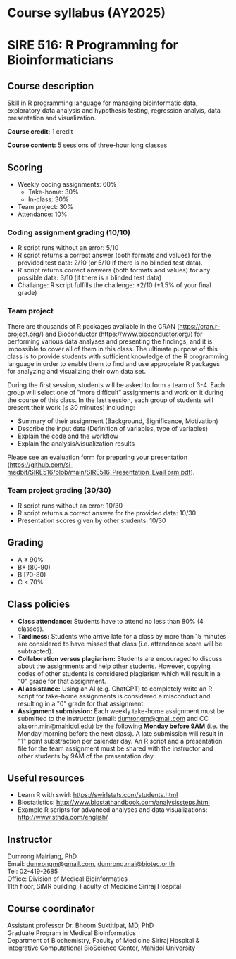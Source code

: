 # Course syllabus (AY2025)

# SIRE 516: R Programming for Bioinformaticians

## Course description
Skill in R programming language for managing bioinformatic data, exploratory data analysis and hypothesis testing, regression analyis, data presentation and visualization.

<b>Course credit:</b> 1 credit<p/>
<b>Course content:</b> 5 sessions of three-hour long classes

## Scoring
- Weekly coding assignments: 60%
  - Take-home: 30%
  - In-class: 30%
- Team project: 30%
- Attendance: 10% 

### Coding assignment grading (10/10)
- R script runs without an error: 5/10
- R script returns a correct answer (both formats and values) for the provided test data: 2/10 (or 5/10 if there is no blinded test data).
- R script returns correct answers (both formats and values) for any possible data: 3/10 (if there is a blinded test data)
- Challange: R script fulfills the challenge: +2/10 (+1.5% of your final grade)

### Team project
There are thousands of R packages available in the CRAN (https://cran.r-project.org/) and Bioconductor (https://www.bioconductor.org/) for performing various data analyses and presenting the findings, and it is impossible to cover all of them in this class. The ultimate purpose of this class is to provide students with sufficient knowledge of the R programming language in order to enable them to find and use appropriate R packages for analyzing and visualizing their own data set.  

During the first session, students will be asked to form a team of 3-4. Each group will select one of "more difficult" assignments and work on it during the course of this class. In the last session, each group of students will present their work (≤ 30 minutes) including:

- Summary of their assignment (Background, Significance, Motivation)
- Describe the input data (Definition of variables, type of variables)
- Explain the code and the workflow
- Explain the analysis/visualization results

Please see an evaluation form for preparing your presentation (https://github.com/si-medbif/SIRE516/blob/main/SIRE516_Presentation_EvalForm.pdf).

### Team project grading (30/30)
- R script runs without an error: 10/30
- R script returns a correct answer for the provided data: 10/30
- Presentation scores given by other students: 10/30

## Grading
- A ≥ 90%
- B+ [80-90)
- B [70-80)
- C < 70%

## Class policies
- <b>Class attendance:</b> Students have to attend no less than 80% (4 classes).
- <b>Tardiness:</b> Students who arrive late for a class by more than 15 minutes are considered to have missed that class (i.e. attendence score will be subtracted).
- <b>Collaboration versus plagiarism:</b> Students are encouraged to discuss about the assignments and help other students. However, copying codes of other students is considered plagiarism which will result in a "0" grade for that assignment.
- <b> AI assistance:</b> Using an AI (e.g. ChatGPT) to completely write an R script for take-home assignments is considered a misconduct and resulting in a "0" grade for that assignment.
- <b>Assignment submission:</b> Each weekly take-home assignment must be submitted to the instructor (email: dumrongm@gmail.com and CC aksorn.min@mahidol.edu) by the following <b><u>Monday before 9AM</u></b> (i.e. the Monday morning before the next class). A late submission will result in "1" point substraction per calendar day. An R script and a presentation file for the team assignment must be shared with the instructor and other students by 9AM of the presentation day.

## Useful resources
- Learn R with swirl: https://swirlstats.com/students.html
- Biostatistics: http://www.biostathandbook.com/analysissteps.html
- Example R scripts for advanced analyses and data visualizations: http://www.sthda.com/english/

## Instructor
Dumrong Mairiang, PhD<br/>
Email: dumrongm@gmail.com, dumrong.mai@biotec.or.th<br/>
Tel: 02-419-2685<br/>
Office: Division of Medical Bioinformatics<br/>
11th floor, SiMR building, Faculty of Medicine Siriraj Hospital

## Course coordinator
Assistant professor Dr. Bhoom Suktitipat, MD, PhD<br/>
Graduate Program in Medical Bioinformatics<br/>
Department of Biochemistry, Faculty of Medicine Siriraj Hospital &<br/>
Integrative Computational BioScience Center, Mahidol University
